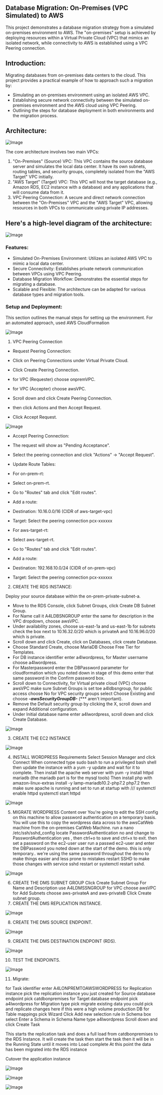 ## Database Migration: On-Premises (VPC Simulated) to AWS
This project demonstrates a database migration strategy from a simulated on-premises environment to AWS. The "on-premises" setup is achieved by deploying resources within a Virtual Private Cloud (VPC) that mimics an isolated network, while connectivity to AWS is established using a VPC Peering connection.

## Introduction:

Migrating databases from on-premises data centers to the cloud. This project provides a practical example of how to approach such a migration by:

- Simulating an on-premises environment using an isolated AWS VPC.
- Establishing secure network connectivity between the simulated on-premises environment and the AWS cloud using VPC Peering.
- Outlining the steps for database deployment in both environments and the migration process.

## Architecture:

![Image](https://github.com/user-attachments/assets/fc871865-b642-41be-89d8-55879a9e9624)

The core architecture involves two main VPCs:

1.	"On-Premises" (Source) VPC: This VPC contains the source database server and simulates the local data center. It have its own subnets, routing tables, and security groups, completely isolated from the "AWS Target" VPC initially.
2.	"AWS Target" (Target) VPC: This VPC will host the target database (e.g., Amazon RDS, EC2 instance with a database) and any applications that will consume data from it.
3.	VPC Peering Connection: A secure and direct network connection between the "On-Premises" VPC and the "AWS Target" VPC, allowing resources in both VPCs to communicate using private IP addresses.

## Here's a high-level diagram of the architecture:

![Image](https://github.com/user-attachments/assets/4cf96ea3-3aba-4a4e-af59-fb2b3830e957)

### Features:

- Simulated On-Premises Environment: Utilizes an isolated AWS VPC to mimic a local data center.
- Secure Connectivity: Establishes private network communication between VPCs using VPC Peering.
- Database Migration Workflow: Demonstrates the essential steps for migrating a database.
- Scalable and Flexible: The architecture can be adapted for various database types and migration tools.

### Setup and Deployment:

This section outlines the manual steps for setting up the environment. For an automated approach, used AWS CloudFormation

![Image](https://github.com/user-attachments/assets/0676dd42-574e-466f-b04d-03db6b71023f)

1.	 VPC Peering Connection
-	Request Peering Connection:

- Click on Peering Connections under Virtual Private Cloud.
- Click Create Peering Connection.
- for VPC (Requester) choose onpremVPC.
- for VPC (Accepter) choose awsVPC.
- Scroll down and click Create Peering Connection.
- then click Actions and then Accept Request.
- Click Accept Request. 

![Image](https://github.com/user-attachments/assets/30a8aa7a-756e-462b-9d6d-2b6b29c6341d)

-	Accept Peering Connection:

- The request will show as "Pending Acceptance".
- Select the peering connection and click "Actions" -> "Accept Request".
-	Update Route Tables:
-	For on-prem-rt:
-	Select on-prem-rt.
-	Go to "Routes" tab and click "Edit routes".
-	Add a route:
-	Destination: 10.16.0.0/16 (CIDR of aws-target-vpc)
-	Target: Select the peering connection pcx-xxxxxx
- For aws-target-rt:
- Select aws-target-rt.
- Go to "Routes" tab and click "Edit routes".
- Add a route:
- Destination: 192.168.10.0/24 (CIDR of on-prem-vpc)
- Target: Select the peering connection pcx-xxxxxx

2.	CREATE THE RDS INSTANCE:

Deploy your source database within the on-prem-private-subnet-a.
-	Move to the RDS Console, click Subnet Groups, click Create DB Subnet Group.
-	For Name call it A4LDBSNGROUP enter the same for description in the VPC dropdown, choose awsVPC. 
-	Under availability zones, choose us-east-1a and us-east-1b
for subnets check the box next to 10.16.32.0/20 which is privateA and 10.16.96.0/20 which is private.
-	Scroll down and click Create, click on Databases, click create Database.
-	Choose Standard Create, choose MariaDB Choose Free Tier for Templates.
-	For DB instance identifier enter a4lwordpress, for Master username choose a4lwordpress.
-	For Masterpassword enter the DBPassword parameter for cloudformation which you noted down in stage of this demo enter that same password in the Confirm password box.
-	Scroll down to Connectivity, for Virtual private cloud (VPC) choose awsVPC
make sure Subnet Groups is set toe a4ldbsngroup, for public access choose No
for VPC security groups select Choose Existing and choose ***-awsSecurityGroupDB-*** (*** aren't important).
-	Remove the Default security group by clicking the X, scroll down and expand Additional configuration.
-	Under Initial database name enter a4lwordpress, scroll down and click Create Database.

![Image](https://github.com/user-attachments/assets/c8dc3dfb-a56c-4ea0-98b5-8a90dd2f2fd7)

3.	CREATE THE EC2 INSTANCE

![Image](https://github.com/user-attachments/assets/3ff4e8d8-d5b8-43f0-a95f-7557d124b286)

4.	INSTALL WORDPRESS Requirements
Select Session Manager and click Connect
When connected type sudo bash to run a privileged bash shell then update the instance with a yum -y update and wait for it to complete.
Then install the apache web server with yum -y install httpd mariadb (the mariadb part is for the mysql tools) Then install php with amazon-linux-extras install -y lamp-mariadb10.2-php7.2 php7.2 then make sure apache is running and set to run at startup with
///
systemctl enable httpd
systemctl start httpd

![Image](https://github.com/user-attachments/assets/5c15d40a-8090-478c-a024-2eb6eb718f75)

5.	MIGRATE WORDPRESS Content over
You're going to edit the SSH config on this machine to allow password authentication on a temporary basis.
You will use this to copy the wordpress data across to the awsCatWeb machine from the on-premises CatWeb Machine.
run a nano /etc/ssh/sshd_config
locate PasswordAuthentication no and change to PasswordAuthentication yes , then ctrl+o to save and ctrl+x to exit.
then set a password on the ec2-user user
run a passwd ec2-user and enter the DBPassword you noted down at the start of the demo.
this is only temporary.. we're using the same password throughout the demo to make things easier and less prone to mistakes
restart SSHD to make those changes with service sshd restart or systemctl restart sshd.

![Image](https://github.com/user-attachments/assets/e144455f-4d4f-4709-92d8-33b37310fd04)

6.	CREATE THE DMS SUBNET GROUP
Click Create Subnet Group
For Name and Description use A4LDMSSNGROUP for VPC choose awsVPC
for Add Subnets choose aws-privateA and aws-privateB
Click Create subnet group.
7.	CREATE THE DMS REPLICATION INSTANCE.

![Image](https://github.com/user-attachments/assets/7c135b92-ddcc-44d9-93cb-e5378259c3b0)

8.	CREATE THE DMS SOURCE ENDPOINT.

![Image](https://github.com/user-attachments/assets/160745b6-8b07-4142-a7de-ecb09811329a)

9.	CREATE THE DMS DESTINATION ENDPOINT (RDS).

![Image](https://github.com/user-attachments/assets/4e94d95f-1c36-4bdb-946d-8060786f0618)

10.	TEST THE ENDPOINTS.

![Image](https://github.com/user-attachments/assets/4dd41f50-ea61-41a3-be33-09867f4cc7ae)

11.	Migrate:

for Task identifier enter A4LONPREMTOAWSWORDPRESS for Replication instance pick the replication instance you just created
for Source database endpoint pick catdbonpremises
for Target database endpoint pick a4lwordpress
for Migration type pick migrate existing data you could pick and replicate changes here if this were a high volume production DB
for Table mappings pick Wizard
Click Add new selection rule
in Schema box select Enter a Schema
in Schema Name type a4lwordpress
Scroll down and click Create Task

This starts the replication task and does a full load from catdbonpremises to the RDS Instance.
It will create the task
then start the task
then it will be in the Running State until it moves into Load complete
At this point the data has been migrated into the RDS instance

Cutover the application instance

![Image](https://github.com/user-attachments/assets/efad4a69-e929-4523-b17f-f6b551bd0084)

![Image](https://github.com/user-attachments/assets/2dc64dc1-9ad3-46d3-9396-a72dc24402d5)

![Image](https://github.com/user-attachments/assets/56a3b645-fe83-4dcc-9d22-0ce77b87427b)
